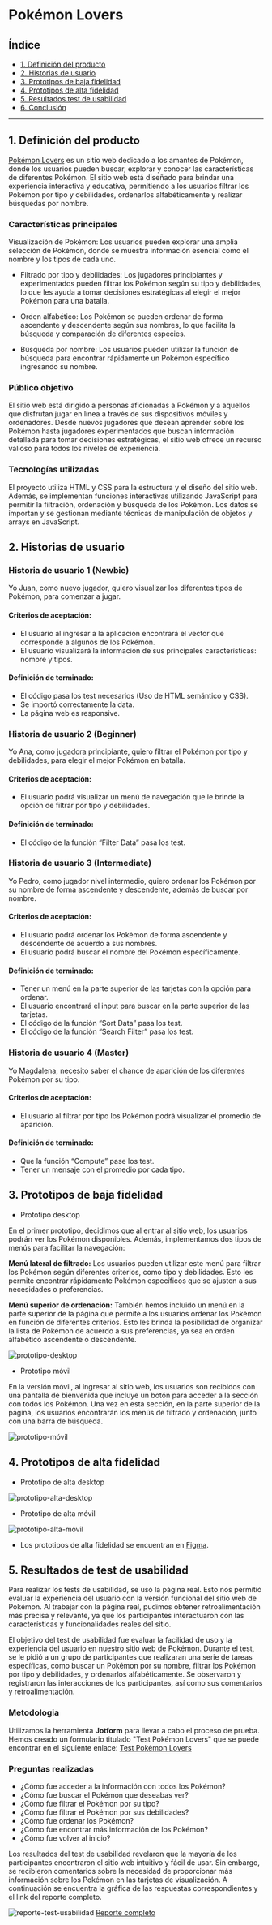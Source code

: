 # Pokémon Lovers

## Índice

* [1. Definición del producto](#1-definición-del-producto)
* [2. Historias de usuario](#2-historias-de-usario)
* [3. Prototipos de baja fidelidad](#3-prototipos-de-baja-fidelidad)
* [4. Prototipos de alta fidelidad](#4-prototipos-de-alta-fidelidad)
* [5. Resultados test de usabilidad](#5-resultados-de-test-de-usabilidad)
* [6. Conclusión](#conclusion)
 
***

## 1. Definición del producto

[Pokémon Lovers](https://andressasrodrigues.github.io/DEV009-data-lovers/src/) es un sitio web dedicado a los amantes de Pokémon, donde los usuarios pueden buscar, explorar y conocer las características de diferentes Pokémon. El sitio web está diseñado para brindar una experiencia interactiva y educativa, permitiendo a los usuarios filtrar los Pokémon por tipo y debilidades, ordenarlos alfabéticamente y realizar búsquedas por nombre.

### Características principales
Visualización de Pokémon: Los usuarios pueden explorar una amplia selección de Pokémon, donde se muestra información esencial como el nombre y los tipos de cada uno.

* Filtrado por tipo y debilidades: Los jugadores principiantes y experimentados pueden filtrar los Pokémon según su tipo y debilidades, lo que les ayuda a tomar decisiones estratégicas al elegir el mejor Pokémon para una batalla.

* Orden alfabético: Los Pokémon se pueden ordenar de forma ascendente y descendente según sus nombres, lo que facilita la búsqueda y comparación de diferentes especies.

* Búsqueda por nombre: Los usuarios pueden utilizar la función de búsqueda para encontrar rápidamente un Pokémon específico ingresando su nombre.

### Público objetivo
El sitio web está dirigido a personas aficionadas a Pokémon y a aquellos que disfrutan jugar en línea a través de sus dispositivos móviles y ordenadores. Desde nuevos jugadores que desean aprender sobre los Pokémon hasta jugadores experimentados que buscan información detallada para tomar decisiones estratégicas, el sitio web ofrece un recurso valioso para todos los niveles de experiencia.

### Tecnologías utilizadas
El proyecto utiliza HTML y CSS para la estructura y el diseño del sitio web. Además, se implementan funciones interactivas utilizando JavaScript para permitir la filtración, ordenación y búsqueda de los Pokémon. Los datos se importan y se gestionan mediante técnicas de manipulación de objetos y arrays en JavaScript.


## 2. Historias de usuario

### Historia de usuario 1 (Newbie)

Yo Juan, como nuevo jugador, quiero visualizar los diferentes tipos de Pokémon, para comenzar a jugar.

#### Criterios de aceptación:
* El usuario al ingresar a la aplicación encontrará el vector que corresponde a algunos de los Pokémon.
* El usuario visualizará la información de sus principales características: nombre y tipos.

#### Definición de terminado: 
* El código pasa los test necesarios (Uso de HTML semántico y CSS).
* Se importó correctamente la data.
* La página web es responsive.

### Historia de usuario 2 (Beginner) 

Yo Ana, como jugadora principiante, quiero filtrar el Pokémon por tipo y debilidades, para elegir el mejor Pokémon en batalla.

#### Criterios de aceptación:
* El usuario podrá visualizar un menú de navegación que le brinde la opción de filtrar por tipo y debilidades.
	
#### Definición de terminado:
* El código de la función “Filter Data” pasa los test.

### Historia de usuario 3 (Intermediate)

Yo Pedro, como jugador nivel intermedio, quiero ordenar los Pokémon por su nombre de forma ascendente y descendente, además de buscar por nombre.

#### Criterios de aceptación:
* El usuario podrá ordenar los Pokémon de forma ascendente y descendente de acuerdo a sus nombres.
* El usuario podrá buscar el nombre del Pokémon específicamente.

#### Definición de terminado:
* Tener un menú en la parte superior de las tarjetas con la opción para ordenar.
* El usuario encontrará el input para buscar en la parte superior de las tarjetas.
* El código de la función “Sort Data” pasa los test.
* El código de la función “Search Filter” pasa los test.

### Historia de usuario 4 (Master)

Yo Magdalena, necesito saber el chance de aparición de los diferentes Pokémon por su tipo.

#### Criterios de aceptación:
* El usuario al filtrar por tipo los Pokémon podrá visualizar el promedio de aparición.

#### Definición de terminado:
* Que la función “Compute” pase los test.
* Tener un mensaje con el promedio por cada tipo.


## 3. Prototipos de baja fidelidad

* Prototipo desktop

En el primer prototipo, decidimos que al entrar al sitio web, los usuarios podrán ver los Pokémon disponibles. Además, implementamos dos tipos de menús para facilitar la navegación:

**Menú lateral de filtrado:** Los usuarios pueden utilizar este menú para filtrar los Pokémon según diferentes criterios, como tipo y debilidades. Esto les permite encontrar rápidamente Pokémon específicos que se ajusten a sus necesidades o preferencias.

**Menú superior de ordenación:** También hemos incluido un menú en la parte superior de la página que permite a los usuarios ordenar los Pokémon en función de diferentes criterios. Esto les brinda la posibilidad de organizar la lista de Pokémon de acuerdo a sus preferencias, ya sea en orden alfabético ascendente o descendente.

![prototipo-desktop](read-img/Prototipo-Baja.png)

* Prototipo móvil

En la versión móvil, al ingresar al sitio web, los usuarios son recibidos con una pantalla de bienvenida que incluye un botón para acceder a la sección con todos los Pokémon. Una vez en esta sección, en la parte superior de la página, los usuarios encontrarán los menús de filtrado y ordenación, junto con una barra de búsqueda.

![prototipo-móvil](read-img/Prototipo-Baja-Móvil.png)


## 4. Prototipos de alta fidelidad

* Prototipo de alta desktop

![prototipo-alta-desktop](read-img/alta-desktop.png)

* Prototipo de alta móvil 

![prototipo-alta-movil](read-img/alta-movil.png)

* Los prototipos de alta fidelidad se encuentran en [Figma](https://www.figma.com/proto/T8V1bKQldSdh1GO2vHcCWA/pokemon?type=design&node-id=431-87&t=xtNfN9Ti9PuCTVeA-1&scaling=min-zoom&page-id=0%3A1&starting-point-node-id=431%3A87&show-proto-sidebar=1&mode=design).


## 5. Resultados de test de usabilidad

Para realizar los tests de usabilidad, se usó la página real. Esto nos permitió evaluar la experiencia del usuario con la versión funcional del sitio web de Pokémon. Al trabajar con la página real, pudimos obtener retroalimentación más precisa y relevante, ya que los participantes interactuaron con las características y funcionalidades reales del sitio.

El objetivo del test de usabilidad fue evaluar la facilidad de uso y la experiencia del usuario en nuestro sitio web de Pokémon. Durante el test, se le pidió a un grupo de participantes que realizaran una serie de tareas específicas, como buscar un Pokémon por su nombre, filtrar los Pokémon por tipo y debilidades, y ordenarlos alfabéticamente. Se observaron y registraron las interacciones de los participantes, así como sus comentarios y retroalimentación.

### Metodologia

Utilizamos la herramienta **Jotform** para llevar a cabo el proceso de prueba. Hemos creado un formulario titulado "Test Pokémon Lovers" que se puede encontrar en el siguiente enlace: [Test Pokémon Lovers](https://form.jotform.com/231796850498675)

### Preguntas realizadas

* ¿Cómo fue acceder a la información con todos los Pokémon?
* ¿Cómo fue buscar el Pokémon que deseabas ver?
* ¿Cómo fue filtrar el Pokémon por su tipo?
* ¿Cómo fue filtrar el Pokémon por sus debilidades?
* ¿Cómo fue ordenar los Pokémon?
* ¿Cómo fue encontrar más información de los Pokémon?
* ¿Cómo fue volver al inicio?

Los resultados del test de usabilidad revelaron que la mayoría de los participantes encontraron el sitio web intuitivo y fácil de usar. Sin embargo, se recibieron comentarios sobre la necesidad de proporcionar más información sobre los Pokémon en las tarjetas de visualización. A continuación se encuentra la gráfica de las respuestas correspondientes y el link del reporte completo.

![reporte-test-usabilidad](read-img/reporte-test-usabilidad.png)
[Reporte completo](https://form.jotform.com/231796850498675)

